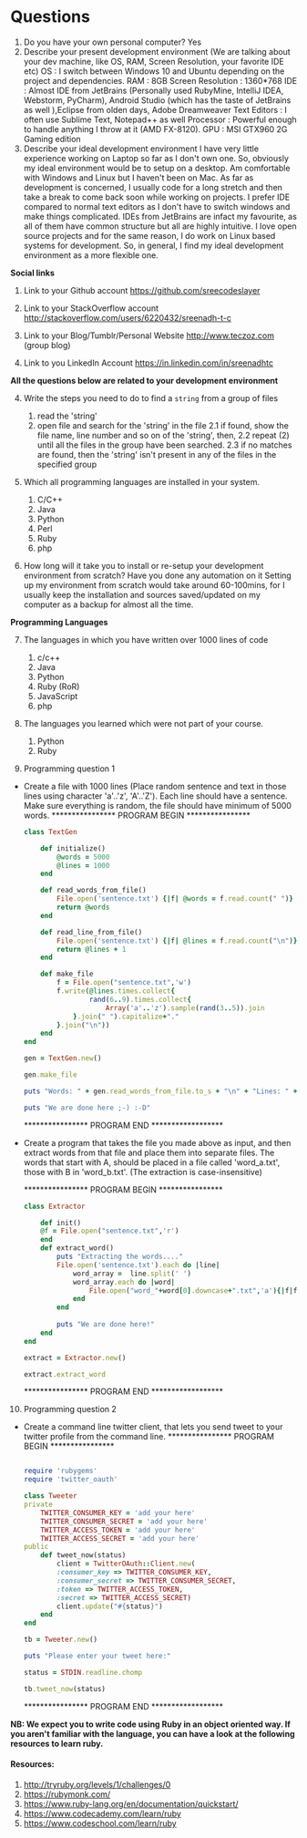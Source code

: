 # Questions

1. Do you have your own personal computer?
	Yes
2. Describe your present development environment (We are talking about your dev machine, like OS, RAM, Screen Resolution, your favorite IDE etc)
	OS : I switch between Windows 10 and Ubuntu depending on the project and dependencies.
	RAM : 8GB
	Screen Resolution : 1360*768
	IDE : Almost IDE from JetBrains (Personally used RubyMine, IntelliJ IDEA, Webstorm, PyCharm), Android Studio (which has the taste of JetBrains as well ),Eclipse from olden days, Adobe Dreamweaver
	Text Editors : I often use Sublime Text, Notepad++ as well
	Processor : Powerful enough to handle anything I throw at it (AMD FX-8120).
	GPU : MSI GTX960 2G Gaming edition
3. Describe your ideal development environment
	I have very little experience working on Laptop so far as I don't own one.
	So, obviously my ideal environment would be to setup on a desktop. 
	Am comfortable with Windows and Linux but I haven't been on Mac. As far as development is concerned, I usually code for a long stretch and then take a break to come back soon while working on projects. I prefer IDE compared to normal text editors as I don't have to switch windows and make things complicated.
	IDEs from JetBrains are infact my favourite, as all of them have common structure but all are highly intuitive.
	I love open source projects and for the same reason, I do work on Linux based systems for development. So, in general, I find my ideal development environment as a more flexible one.
	
**Social links**

1. Link to your Github account
	https://github.com/sreecodeslayer
	
2. Link to your StackOverflow account
	http://stackoverflow.com/users/6220432/sreenadh-t-c

3. Link to your Blog/Tumblr/Personal Website
	http://www.teczoz.com  (group blog)
	
4. Link to you LinkedIn Account
	https://in.linkedin.com/in/sreenadhtc
	
**All the questions below are related to your development environment**

4. Write the steps you need to do to find a `string` from a group of files
	1. read the 'string'
	2. open file and search for the 'string' in the file
		2.1 if found, show the file name, line number and so on of the 'string', then,
		2.2 repeat (2) until all the files in the group have been searched.
		2.3 if no matches are found, then the 'string' isn't present in any of the files in the specified group

5. Which all programming languages are installed in your system.
	1. C/C++
	2. Java
	3. Python
	4. Perl
	5. Ruby
	6. php
	
6. How long will it take you to install or re-setup your development environment from scratch? Have you done any automation on it
	Setting up my environment from scratch would take around 60-100mins, for I usually keep the installation and sources saved/updated on my
	computer as a backup for almost all the time.
	
**Programming Languages**

7. The languages in which you have written over 1000 lines of code
	1. c/c++
	2. Java
	3. Python
	4. Ruby (RoR)
	5. JavaScript
	6. php
	
8. The languages you learned which were not part of your course.
	1. Python
	2. Ruby
	
9. Programming question 1

  * Create a file with 1000 lines (Place random sentence and text in those lines using character 'a'..'z', 'A'..'Z'). Each line should have a sentence. Make sure everything is random, the file should have minimum of 5000 words.
	**************** PROGRAM BEGIN ****************
	```ruby
	class TextGen
	
		def initialize()
			@words = 5000
			@lines = 1000
		end

		def read_words_from_file()
			File.open('sentence.txt') {|f| @words = f.read.count(" ")}
			return @words
		end
	
		def read_line_from_file()
			File.open('sentence.txt') {|f| @lines = f.read.count("\n")}
			return @lines + 1
		end
	
		def make_file
			f = File.open("sentence.txt",'w')
			f.write(@lines.times.collect{
					rand(6..9).times.collect{
						Array('a'..'z').sample(rand(3..5)).join
				}.join(" ").capitalize+"."
			}.join("\n"))
		end
	end

	gen = TextGen.new()
	
	gen.make_file

	puts "Words: " + gen.read_words_from_file.to_s + "\n" + "Lines: " + gen.read_line_from_file.to_s
	
	puts "We are done here ;-) :-D"
	```
	**************** PROGRAM END ******************
	
	
  * Create a program that takes the file you made above as input, and then extract words from that file and place them into separate files. The words that start with A, should be placed in a file called 'word_a.txt', those with B in 'word_b.txt'. (The extraction is case-insensitive)
	
	**************** PROGRAM BEGIN ****************
	```ruby
	class Extractor
	
		def init()
		@f = File.open("sentence.txt",'r')		
		end
		def extract_word()
			puts "Extracting the words...."
			File.open('sentence.txt').each do |line|
				word_array =  line.split(' ')
				word_array.each do |word|			
					File.open("word_"+word[0].downcase+".txt",'a'){|f|f.write(word.tr('.','')+"\n")}
				end
			end
			
			puts "We are done here!"
		end
	end
	
	extract = Extractor.new()
	
	extract.extract_word
	
	```
	**************** PROGRAM END ******************
	
	
10. Programming question 2

  * Create a command line twitter client, that lets you send tweet to your twitter profile from the command line.
	**************** PROGRAM BEGIN ****************
	```ruby
	
	require 'rubygems'
	require 'twitter_oauth'

	class Tweeter
	private
		TWITTER_CONSUMER_KEY = 'add your here'
		TWITTER_CONSUMER_SECRET = 'add your here'
		TWITTER_ACCESS_TOKEN = 'add your here'
		TWITTER_ACCESS_SECRET = 'add your here'
	public
		def tweet_now(status)
			client = TwitterOAuth::Client.new(
			:consumer_key => TWITTER_CONSUMER_KEY,
			:consumer_secret => TWITTER_CONSUMER_SECRET,
			:token => TWITTER_ACCESS_TOKEN,
			:secret => TWITTER_ACCESS_SECRET)
			client.update("#{status}")
		end
	end

	tb = Tweeter.new()
	
	puts "Please enter your tweet here:"
	
	status = STDIN.readline.chomp
	
	tb.tweet_now(status)
	
	```
	**************** PROGRAM END ******************
	

  **NB: We expect you to write code using Ruby in an object oriented way. If you aren't familiar with the language, you can have a look at the following resources to learn ruby.**

  #### Resources:
  1. http://tryruby.org/levels/1/challenges/0
  2. https://rubymonk.com/
  3. https://www.ruby-lang.org/en/documentation/quickstart/
  4. https://www.codecademy.com/learn/ruby
  5. https://www.codeschool.com/learn/ruby
